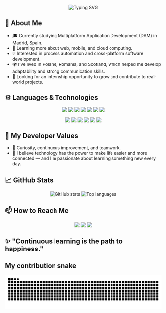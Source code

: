 <p align="center">
  <img src="https://readme-typing-svg.vercel.app/?font=Fira+Code&size=26&duration=4000&pause=1000&color=00C8FF&center=true&vCenter=true&width=650&lines=Hi%2C+I'm+Cristian+Miron!;Junior+Developer+%7C+Tech+Enthusiast;Lifelong+Learner+%7C+Problem+Solver;Building+Ideas+into+Code+💡" alt="Typing SVG" />
</p>

## 🧭 About Me

- 🎓 Currently studying Multiplatform Application Development (DAM) in Madrid, Spain.
- 🌱 Learning more about web, mobile, and cloud computing.
- 💡 Interested in process automation and cross-platform software development.
- 🌍 I've lived in Poland, Romania, and Scotland, which helped me develop adaptability and strong communication skills.
- 🔭 Looking for an internship opportunity to grow and contribute to real-world projects.

## ⚙️ Languages & Technologies

<p align="center">
  <img src="https://img.shields.io/badge/Java-ED8B00?style=for-the-badge&logo=openjdk&logoColor=white"/>
  <img src="https://img.shields.io/badge/C%23-239120?style=for-the-badge&logo=c-sharp&logoColor=white"/>
  <img src="https://img.shields.io/badge/Python-3776AB?style=for-the-badge&logo=python&logoColor=white"/>
  <img src="https://img.shields.io/badge/JavaScript-F7DF1E?style=for-the-badge&logo=javascript&logoColor=black"/>
  <img src="https://img.shields.io/badge/HTML5-E34F26?style=for-the-badge&logo=html5&logoColor=white"/>
  <img src="https://img.shields.io/badge/CSS3-1572B6?style=for-the-badge&logo=css3&logoColor=white"/>
  <img src="https://img.shields.io/badge/SQL-003B57?style=for-the-badge&logo=database&logoColor=white"/>
</p>

<p align="center">
  <img src="https://img.shields.io/badge/Spring-6DB33F?style=for-the-badge&logo=spring&logoColor=white"/>
  <img src="https://img.shields.io/badge/.NET-512BD4?style=for-the-badge&logo=dotnet&logoColor=white"/>
  <img src="https://img.shields.io/badge/Power%20Platform-742774?style=for-the-badge&logo=microsoft&logoColor=white"/>
  <img src="https://img.shields.io/badge/Azure-0078D4?style=for-the-badge&logo=microsoftazure&logoColor=white"/>
  <img src="https://img.shields.io/badge/Git-F05032?style=for-the-badge&logo=git&logoColor=white"/>
  <img src="https://img.shields.io/badge/MongoDB-4EA94B?style=for-the-badge&logo=mongodb&logoColor=white"/>
</p>

## 🧩 My Developer Values

- 💬 Curiosity, continuous improvement, and teamwork.
- 🤝 I believe technology has the power to make life easier and more connected — and I'm passionate about learning something new every day.

## 📈 GitHub Stats

<p align="center">
  <img src="https://github-readme-stats.vercel.app/api?username=CristianMiron0&show_icons=true&theme=tokyonight&hide_border=true" alt="GitHub stats" height="160px"/>
  <img src="https://github-readme-stats.vercel.app/api/top-langs/?username=CristianMiron0&layout=compact&theme=tokyonight&hide_border=true" alt="Top languages" height="160px"/>
</p>

## 📫 How to Reach Me

<p align="center">
  <a href="mailto:cristian.miron98@gmail.com"><img src="https://img.shields.io/badge/Email-c25f5f?style=for-the-badge&logo=gmail&logoColor=white"/></a>
  <a href="https://linkedin.com/in/cristianmiron98"><img src="https://img.shields.io/badge/LinkedIn-0077b5?style=for-the-badge&logo=linkedin&logoColor=white"/></a>
  <a href="https://github.com/CristianMiron0"><img src="https://img.shields.io/badge/GitHub-333?style=for-the-badge&logo=github&logoColor=white"/></a>
</p>

## ✨ "Continuous learning is the path to happiness."

## My contribution snake
![Contribution snake](https://raw.githubusercontent.com/CristianMiron0/CristianMiron0/main/assets/github-contribution-grid-snake-dark.svg)
